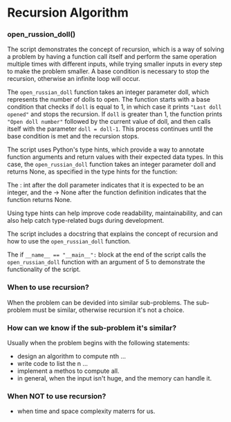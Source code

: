 # Recursion Algorithm

### open_russion_doll()

The script demonstrates the concept of recursion, which is a way of solving a problem by having a function call itself and perform the same operation multiple times with different inputs, while trying smaller inputs in every step to make the problem smaller. A base condition is necessary to stop the recursion, otherwise an infinite loop will occur.

The `open_russian_doll` function takes an integer parameter doll, which represents the number of dolls to open.
The function starts with a base condition that checks if `doll` is equal to 1, in which case it prints `"Last doll opened"` and stops the recursion.
If `doll` is greater than 1, the function prints `"Open doll number"` followed by the current value of doll, and then calls itself with the parameter `doll = doll-1`.
This process continues until the base condition is met and the recursion stops.

The script uses Python's type hints, which provide a way to annotate function arguments and return values with their expected data types. In this case, the `open_russian_doll` function takes an integer parameter doll and returns None, as specified in the type hints for the function:

The : int after the doll parameter indicates that it is expected to be an integer, and the -> None after the function definition indicates that the function returns None.

Using type hints can help improve code readability, maintainability, and can also help catch type-related bugs during development.

The script includes a docstring that explains the concept of recursion and how to use the `open_russian_doll` function.

The if `__name__ == "__main__":` block at the end of the script calls the `open_russian_doll` function with an argument of 5 to demonstrate the functionality of the script.

### When to use recursion?

When the problem can be devided into similar sub-problems. The sub-problem must be similar, otherwise recursion it's not a choice.

### How can we know if the sub-problem it's similar?

Usually when the problem begins with the following statements:
- design an algorithm to compute nth ...
- write code to list the n ...
- implement a methos to compute all.
- in general, when the input isn't huge, and the memory can handle it.

### When NOT to use recursion?
- when time and space complexity materrs for us.
